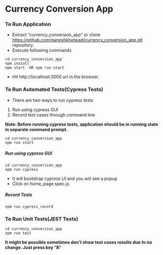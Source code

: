 # Currency Conversion App

### To Run Application

* Extract “currency_conversion_app” or clone https://github.com/ganeshkhutwad/currency_conversion_app.git repository.
* Execute following commands
<pre><code>cd currency_conversion_app`
npm install
npm start  OR npm run start
</code></pre>
* Hit http://localhost:3000 url in the browser.


### To Run Automated Tests(Cypress Tests)
* There are two ways to run cypress tests

1. Run using cypress GUI
2. Record test cases through command line

**Note: Before running cypress tests, application should be in running state in separate command prompt.**
<pre><code>cd currency_conversion_app
npm run start
</code></pre>


##### Run using cypress GUI
<pre><code>cd currency_conversion_app
npm run cypress
</code></pre>

* It will bootstrap cypress UI and you will see a popup
* Click on home_page.spec.js

##### Record Tests
`npm run cypress_record`


### To Run Unit Tests(JEST Tests)
<pre><code>cd currency_conversion_app
npm run test
</code></pre>

**It might be possible sometimes don’t show test cases results due to no change. Just press key “A”**


